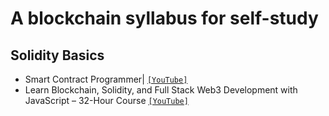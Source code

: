 # A blockchain syllabus for self-study

## Solidity Basics
- Smart Contract Programmer| [`[YouTube]`](https://www.youtube.com/watch?v=xv9OmztShIw&list=PLO5VPQH6OWdVQwpQfw9rZ67O6Pjfo6q-p)
- Learn Blockchain, Solidity, and Full Stack Web3 Development with JavaScript – 32-Hour Course [`[YouTube]`](https://www.youtube.com/watch?v=gyMwXuJrbJQ)
